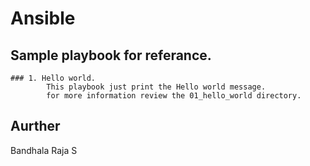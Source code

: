 # Ansible 

## Sample playbook for referance.


  ```
  ### 1. Hello world.
          This playbook just print the Hello world message.  
          for more information review the 01_hello_world directory.
  ```




## Aurther
  Bandhala Raja S





